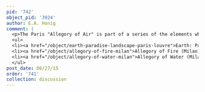```yaml
---
pid: '742'
object_pid: '3924'
author: E.A. Honig
comment: |
  <p>The Paris "Allegory of Air" is part of a series of the elements which Jan Brueghel painted between 1608-1621. See Also:</p>
  <ul>
  <li><a href="/object/earth-paradise-landscape-paris-louvre">Earth: Paradise Landscape (Paris, Louvre)</a> </li>
  <li><a href="/object/allegory-of-fire-milan">Allegory of Fire (Milan)</a></li>
  <li><a href="/object/allegory-of-water-milan">Allegory of Water (Milan)</a></li>
  </ul>
post_date: 06/27/15
order: '741'
collection: discussion
---
```

